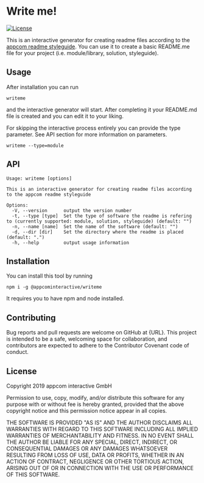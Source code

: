 # Write me!

[![License](https://img.shields.io/badge/License-ISC-blue.svg)](https://opensource.org/licenses/ISC)

This is an interactive generator for creating readme files according to the [appcom readme styleguide](https://github.com/appcom-interactive/appcom-styleguide-readme). 
You can use it to create a basic README.me file for your project (i.e. module/library, solution, styleguide).

## Usage
After installation you can run
```
writeme 
```
and the interactive generator will start. After completing it your README.md file is created and you can edit it to your liking.

For skipping the interactive process entirely you can provide the type parameter. See API section for more information 
on parameters.
```
writeme --type=module
```

## API
```
Usage: writeme [options]

This is an interactive generator for creating readme files according to the appcom readme styleguide

Options:
  -V, --version      output the version number
  -t, --type [type]  Set the type of software the readme is refering to (currently supported: module, solution, styleguide) (default: "")
  -n, --name [name]  Set the name of the software (default: "")
  -d, --dir [dir]    Set the directory where the readme is placed (default: ".")
  -h, --help         output usage information
```

## Installation
You can install this tool by running 
```
npm i -g @appcominteractive/writeme
```

It requires you to have npm and node installed.

## Contributing
Bug reports and pull requests are welcome on GitHub at {URL}. This project is intended to be a safe, welcoming space for
collaboration, and contributors are expected to adhere to the Contributor Covenant code of conduct.

## License
Copyright 2019 appcom interactive GmbH

Permission to use, copy, modify, and/or distribute this software for any purpose with or without fee is hereby granted, provided that the above copyright notice and this permission notice appear in all copies.

THE SOFTWARE IS PROVIDED "AS IS" AND THE AUTHOR DISCLAIMS ALL WARRANTIES WITH REGARD TO THIS SOFTWARE INCLUDING ALL IMPLIED WARRANTIES OF MERCHANTABILITY AND FITNESS. IN NO EVENT SHALL THE AUTHOR BE LIABLE FOR ANY SPECIAL, DIRECT, INDIRECT, OR CONSEQUENTIAL DAMAGES OR ANY DAMAGES WHATSOEVER RESULTING FROM LOSS OF USE, DATA OR PROFITS, WHETHER IN AN ACTION OF CONTRACT, NEGLIGENCE OR OTHER TORTIOUS ACTION, ARISING OUT OF OR IN CONNECTION WITH THE USE OR PERFORMANCE OF THIS SOFTWARE.
